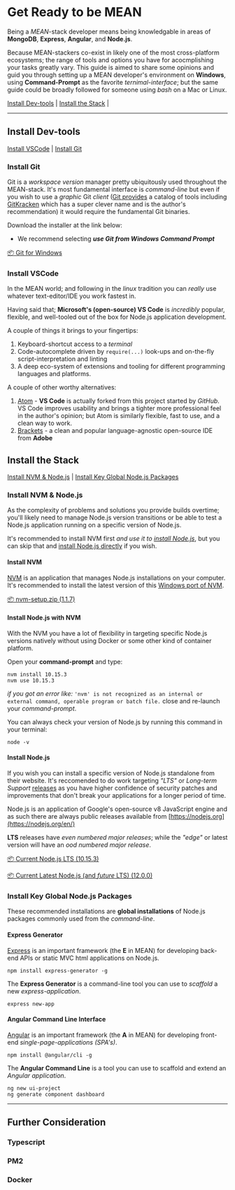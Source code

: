 # Get Ready to be MEAN

Being a *MEAN*-stack developer means being knowledgable in areas of **MongoDB**, **Express**, **Angular**, and **Node.js**.

Because MEAN-stackers co-exist in likely one of the most cross-platform ecosystems; the range of tools and options you have for acocmplishing your tasks greatly vary.  This guide is aimed to share some opinions and guid you through setting up a MEAN developer's environment on **Windows**, using **Command-Prompt** as the favorite *ternimal-interface*; but the same guide could be broadly followed for someone using *bash* on a Mac or Linux.

[Install Dev-tools](#Install%20Dev-tools) | [Install the Stack](Install%20the%20Stack) | 

----

## Install Dev-tools

[Install VSCode](#Install%20VSCode) | [Install Git](#Install%20Git)

### Install Git

Git is a *workspace version* manager pretty ubiquitously used throughout the MEAN-stack.  It's most fundamental interface is *command-line* but even if you wish to use a *graphic* Git *client* ([Git provides](https://git-scm.com/downloads/guis) a catalog of tools including [GitKracken](https://www.gitkraken.com/) which has a super clever name and is the author's recommendation) it would require the fundamental Git binaries.

Download the installer at the link below:

* We recommend selecting ***use Git from Windows Command Prompt***

[📦 Git for Windows](https://git-scm.com/download/win)

### Install VSCode 
In the MEAN world; and following in the *linux* tradition you can *really* use whatever text-editor/IDE you work fastest in.

Having said that; **Microsoft's (open-source) VS Code** is *incredibly* popular, flexible, and well-tooled out of the box for Node.js application development.

A couple of things it brings to your fingertips:

1. Keyboard-shortcut access to a *terminal*
2. Code-autocomplete driven by `require(...)` look-ups and on-the-fly script-interpretation and linting
3. A deep eco-system of extensions and tooling for different programming languages and platforms. 

A couple of other worthy alternatives:

1. [Atom](https://atom.io/) - **VS Code** is actually forked from this project started by *GitHub*.  VS Code improves usability and brings a tighter more professional feel in the author's opinion; but Atom is similarly flexible, fast to use, and a clean way to work.
2. [Brackets](http://brackets.io) - a clean and popular language-agnostic open-source IDE from **Adobe**

## Install the Stack

[Install NVM & Node.js](#Install%20NVM%20%26%20Node.js) | [Install Key Global Node.js Packages](#Install%20Key%20Global%20Node.js%20Packages)

### Install NVM & Node.js

As the complexity of problems and solutions you provide builds overtime; you'll likely need to manage Node.js version transitions or be able to test a Node.js application running on a specific version of Node.js.

It's recommended to install NVM first *and use it to [install Node.js](Install%20Node.js%20with%20NVM)*, but you can skip that and [install Node.js directly](Install%20Node.js) if you wish.

#### Install NVM

[NVM](https://github.com/nvm-sh/nvm) is an application that manages Node.js installations on your computer.  It's recommended to install the latest version of this [Windows port of NVM](https://github.com/coreybutler/nvm-windows/releases).

[📦 nvm-setup.zip (1.1.7)](https://github.com/coreybutler/nvm-windows/releases/download/1.1.7/nvm-setup.zip)

#### Install Node.js with NVM

With the NVM you have a lot of flexibility in targeting specific Node.js versions natively without using Docker or some other kind of container platform.

Open your **command-prompt** and type:

```
nvm install 10.15.3
nvm use 10.15.3
```

*if you got an error like:* `'nvm' is not recognized as an internal or external command,
operable program or batch file.` close and re-launch your *command-prompt*.

You can always check your version of Node.js by running this command in your terminal:

```
node -v
```

#### Install Node.js

If you wish you can install a specific version of Node.js standalone from their website.  It's reccomended to do work targeting *"LTS"* or *Long-term Support* [releases](https://nodesource.com/blog/understanding-how-node-js-release-lines-work/) as you have higher confidence of security patches and improvements that don't break your applications for a longer period of time.

Node.js is an application of Google's open-source v8 JavaScript engine and as such there are always public releases available from [https://nodejs.org](https://nodejs.org/en/)

**LTS** releases have *even numbered major releases*; while the *"edge"* or latest version will have an *ood numbered major release*.

[📦 Current Node.js LTS (10.15.3)](https://nodejs.org/dist/v10.15.3/node-v10.15.3-x64.msi)

[📦 Current Latest Node.js (and *future* LTS) (12.0.0)](https://nodejs.org/dist/v12.0.0/node-v12.0.0-x64.msi)

### Install Key Global Node.js Packages

These recommended installations are **global installations** of Node.js packages commonly used from the *command-line*.

#### Express Generator

[Express](https://expressjs.com/en/starter/generator.html) is an important framework (the **E** in MEAN) for developing back-end APIs or static MVC html applications on Node.js.


```
npm install express-generator -g
```

The **Express Generator** is a command-line tool you can use to *scaffold* a new *express-application*.

```
express new-app
```

#### Angular Command Line Interface

[Angular](https://angular.io/) is an important framework (the **A** in MEAN) for developing front-end *single-page-applications (SPA's)*.

```
npm install @angular/cli -g 
```

The **Angular Command Line** is a tool you can use to scaffold and extend an *Angular application*.

```
ng new ui-project
ng generate component dashboard
```

----

## Further Consideration

### Typescript

### PM2

### Docker